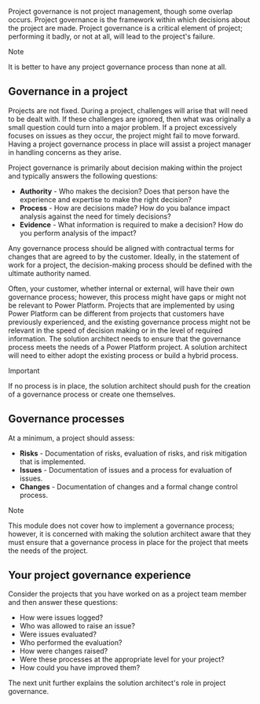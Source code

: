 Project governance is not project management, though some overlap occurs. Project governance is the framework within which decisions about the project are made. Project governance is a critical element of project; performing it badly, or not at all, will lead to the project's failure.

> [!NOTE]
> It is better to have any project governance process than none at all.

## Governance in a project

Projects are not fixed. During a project, challenges will arise that will need to be dealt with. If these challenges are ignored, then what was originally a small question could turn into a major problem. If a project excessively focuses on issues as they occur, the project might fail to move forward. Having a project governance process in place will assist a project manager in handling concerns as they arise.

Project governance is primarily about decision making within the project and typically answers the following questions:

- **Authority** - Who makes the decision? Does that person have the experience and expertise to make the right decision?
- **Process** - How are decisions made? How do you balance impact analysis against the need for timely decisions?
- **Evidence** - What information is required to make a decision? How do you perform analysis of the impact?

Any governance process should be aligned with contractual terms for changes that are agreed to by the customer. Ideally, in the statement of work for a project, the decision-making process should be defined with the ultimate authority named.

Often, your customer, whether internal or external, will have their own governance process; however, this process might have gaps or might not be relevant to Power Platform. Projects that are implemented by using Power Platform can be different from projects that customers have previously experienced, and the existing governance process might not be relevant in the speed of decision making or in the level of required information. The solution architect needs to ensure that the governance process meets the needs of a Power Platform project. A solution architect will need to either adopt the existing process or build a hybrid process.

> [!IMPORTANT]
> If no process is in place, the solution architect should push for the creation of a governance process or create one themselves.

## Governance processes

At a minimum, a project should assess:

- **Risks** - Documentation of risks, evaluation of risks, and risk mitigation that is implemented.
- **Issues** - Documentation of issues and a process for evaluation of issues.
- **Changes** - Documentation of changes and a formal change control process.

> [!NOTE]
> This module does not cover how to implement a governance process; however, it is concerned with making the solution architect aware that they must ensure that a governance process in place for the project that meets the needs of the project.

## Your project governance experience

Consider the projects that you have worked on as a project team member and then answer these questions:

- How were issues logged?
- Who was allowed to raise an issue?
- Were issues evaluated?
- Who performed the evaluation?
- How were changes raised?
- Were these processes at the appropriate level for your project?
- How could you have improved them?

The next unit further explains the solution architect's role in project governance.
